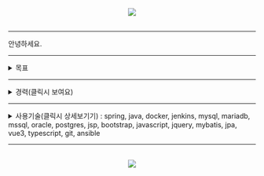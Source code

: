 <div align="center">
  <img src="https://capsule-render.vercel.app/api?type=waving&color=auto&height=300&section=header&text=Introduce%20MySelf&fontSize=90&fontAlign=50&fontAlignY=30&desc=Gyuil%20GitRepository&descSize=50&descAlignY=60" />
</div>
<br>
<hr>
안녕하세요.
<hr>
<details>
  <summary>목표</summary>
  <div markdown="1">
    <p>단기 목표 : 개발 기술 향상을 위한 MSA 구현하기</p>
    <p>장기 목표 : 내가 가진 백엔드, 프론트엔드, 데브옵스 지식을 이용하여 컴퓨터가 대신할 수 있는 일을 모두 프로그램으로 만들어 제가 평생 사용할 프로그램을 만들어볼 생각이며 현재 진행중입니다.</p>
  </div>
</details>
<hr>
<details>
  <summary>경력(클릭시 보여요)</summary>
  <div align="center">
    <table>
      <thead>
        <tr>
          <th>개발 기간</th>
          <th>개발 내용</th>
          <th>사용 기술</th>
        </tr>
      </thead>
      <tbody>
        <td>2021.09 ~ 2023.12</td>
        <td>
          운영실태보고서와 감사보고서를 생성하는 내부회계 시스템 솔루션을 가진 회사에서 근무하였습니다.
        </td>
        <td>
          spring, java, docker, jenkins, mysql, mariadb, mssql, oracle, postgres, jsp, bootstrap, dhtmlx, javascript, jquery, mybatis
        </td>
      </tbody>
    </table>
  </div>
</details>
<hr>
<details>
  <summary>
    사용기술(클릭시 상세보기기) : spring, java, docker, jenkins, mysql, mariadb, mssql, oracle, postgres, jsp, bootstrap, javascript, jquery, mybatis, jpa, vue3, typescript, git, ansible
  </summary>
  <div markdown="1" align="center">
        <br>
       <table>
       <thead>
        <tr>
          <th colspan="5"><h3> My Skill</th>
        </tr>
        <tr>
          <td colspan="5"><img src="https://github-readme-stats.vercel.app/api/top-langs/?username=pgi9104&layout=pie"/></td>
        </tr>
        <tr>
          <th colspan="3" rowspan="2">Category</th>
          <th rowspan="2">Skill</th>
          <th>Useable</th>
        </tr>
       </thead>
       <tbody>
        <tr>
          <th rowspan="8">BackEnd</th>
          <th rowspan="2" colspan="2">Languages</th>
          <td rowspan="2"><img src="https://img.shields.io/badge/java-%23ED8B00.svg?style=for-the-badge&logo=openjdk&logoColor=white"/</td>
          <td><img src="https://img.shields.io/badge/spring-%236DB33F.svg?style=for-the-badge&logo=spring&logoColor=white"/></td>
        </tr>
         <tr>
           <td><img src="https://img.shields.io/badge/JWT-black?style=for-the-badge&logo=JSON%20web%20tokens"/></td>
         </tr>
        <tr>
          <th rowspan="5">DataBases</th>
          <th rowspan="5">RDBMS</th>
          <td><img src="https://img.shields.io/badge/MariaDB-003545?style=for-the-badge&logo=mariadb&logoColor=white"/></td>
          <td></td>
        </tr>
        <tr>
          <td><img src="https://img.shields.io/badge/postgres-%23316192.svg?style=for-the-badge&logo=postgresql&logoColor=white"/></td>
          <td></td>
        </tr>
        <tr>
          <td><img src="https://img.shields.io/badge/Microsoft%20SQL%20Server-CC2927?style=for-the-.badge&logo=microsoft%20sql%20server&logoColor=white"/></td>
          <td></td>
        </tr>
        <tr>
          <td><img src="https://img.shields.io/badge/mysql-4479A1.svg?style=for-the-badge&logo=mysql&logoColor=white"/></td>
          <td></td>
        </tr>
        <tr>
          <td><img src="https://img.shields.io/badge/Oracle-F80000?style=for-the-badge&logo=oracle&logoColor=white"/></td>
          <td></td>
        </tr>
        <tr>
          <th>Server</th>
          <th>Web Application Server</th>
          <td><img src="https://img.shields.io/badge/apache%20tomcat-%23F8DC75.svg?style=for-the-badge&logo=apache-tomcat&logoColor=black"/></td>
          <td></td>
        </tr>
        <tr>
          <th rowspan="5">FrontEnd</th>
          <th colspan="2" rowspan="4">Languages</th>
          <td><img src="https://img.shields.io/badge/javascript-%23323330.svg?style=for-the-badge&logo=javascript&logoColor=%23F7DF1E"/></td>
          <td><img src="https://img.shields.io/badge/jquery-%230769AD.svg?style=for-the-badge&logo=jquery&logoColor=white"/></td>
        </tr>
        <tr>
          <td><img src="https://img.shields.io/badge/html5-%23E34F26.svg?style=for-the-badge&logo=html5&logoColor=white"/></td>
          <td></td>
        </tr>
        <tr>
          <td><img src="https://img.shields.io/badge/css3-%231572B6.svg?style=for-the-badge&logo=css3&logoColor=white" /></td>
          <td><img src="https://img.shields.io/badge/bootstrap-%238511FA.svg?style=for-the-badge&logo=bootstrap&logoColor=white"/></td>
        </tr>
         <tr>
           <td><img src="https://img.shields.io/badge/typescript-%23007ACC.svg?style=for-the-badge&logo=typescript&logoColor=white"/></td>
           <td></td>
         </tr>
         <tr>
          <th>Server</th>
          <th>Web Server</th>
          <td><img src="https://img.shields.io/badge/nginx-%23009639.svg?style=for-the-badge&logo=nginx&logoColor=white"/></td>
          <td></td>
        </tr>
         <tr>
           <th rowspan="9">DevOps</th>
           <th rowspan="2" colspan="2">OS</th>
           <td><img src="https://img.shields.io/badge/Linux-FCC624?style=for-the-badge&logo=linux&logoColor=black"/></td>
           <td></td>
         </tr>
         <tr>
          <td><img src="https://img.shields.io/badge/Windows-0078D6?style=for-the-badge&logo=windows&logoColor=white"></td>
           <td></td>
         </tr>
         <tr>
           <th rowspan="3" colspan="2">CI/CD</th>
           <td><img src="https://img.shields.io/badge/jenkins-%232C5263.svg?style=for-the-badge&logo=jenkins&logoColor=white"></td>
           <td></td>
         </tr>
         <tr>
           <td><img src="https://img.shields.io/badge/docker-%230db7ed.svg?style=for-the-badge&logo=docker&logoColor=white"/></td>
           <td></td>
         </tr>
         <tr>
           <td><img src="https://img.shields.io/badge/kubernetes-%23326ce5.svg?style=for-the-badge&logo=kubernetes&logoColor=white"/></td>
           <td></td>
         </tr>
         <tr>
           <th colspan="2" rowspan="2">Configuration Management</th>
           <td rowspan="2"><img src="https://img.shields.io/badge/git-%23F05033.svg?style=for-the-badge&logo=git&logoColor=white"/></td>
           <td><img src="https://img.shields.io/badge/github-%23121011.svg?style=for-the-badge&logo=github&logoColor=white"/></td>
         </tr>
         <tr>
           <td><img src="https://img.shields.io/badge/gitlab-%23181717.svg?style=for-the-badge&logo=gitlab&logoColor=white"/></td>
         </tr>
         <tr>
           <th colspan="2">Issue Tracking Software</th>
           <td>RedMine</td>
           <td></td>
         </tr>
         <tr>
           <th colspan="2">IaC</th>
           <td><img src="https://img.shields.io/badge/ansible-%231A1918.svg?style=for-the-badge&logo=ansible&logoColor=white"/></td>
           <td></td>
         </tr>
       </tbody>
    </table>
  </div>
</details>
<hr>
<br>
<div align="center">
  <img src="https://capsule-render.vercel.app/api?type=waving&color=auto&height=300&section=footer&text=&fontSize=90&fontAlign=50&fontAlignY=30&desc=&descSize=50&descAlignY=60" />
</div>
